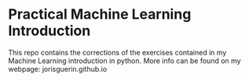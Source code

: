 # Practical Machine Learning Introduction

This repo contains the corrections of the exercises contained in my Machine Learning introduction in python.
More info can be found on my webpage: jorisguerin.github.io
